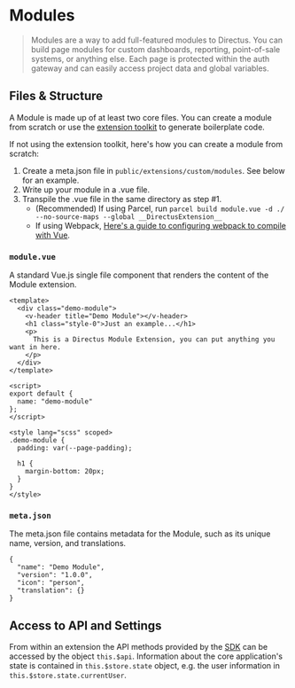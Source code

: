 # Modules

> Modules are a way to add full-featured modules to Directus. You can build page modules for custom dashboards, reporting, point-of-sale systems, or anything else. Each page is protected within the auth gateway and can easily access project data and global variables.

## Files & Structure

A Module is made up of at least two core files. You can create a module from scratch or use the [extension toolkit](https://github.com/directus/extension-toolkit) to generate boilerplate code.

If not using the extension toolkit, here's how you can create a module from scratch:
1. Create a meta.json file in `public/extensions/custom/modules`. See below for an example.
2. Write up your module in a .vue file.
3. Transpile the .vue file in the same directory as step #1.
   - (Recommended) If using Parcel, run `parcel build module.vue -d ./ --no-source-maps --global __DirectusExtension__`
   - If using Webpack, [Here's a guide to configuring webpack to compile with Vue](https://medium.com/js-dojo/how-to-configure-webpack-4-with-vuejs-a-complete-guide-209e943c4772).

### `module.vue`

A standard Vue.js single file component that renders the content of the Module extension.

```vue
<template>
  <div class="demo-module">
    <v-header title="Demo Module"></v-header>
    <h1 class="style-0">Just an example...</h1>
    <p>
      This is a Directus Module Extension, you can put anything you want in here.
    </p>
  </div>
</template>

<script>
export default {
  name: "demo-module"
};
</script>

<style lang="scss" scoped>
.demo-module {
  padding: var(--page-padding);

  h1 {
    margin-bottom: 20px;
  }
}
</style>
```

### `meta.json`

The meta.json file contains metadata for the Module, such as its unique name, version, and translations.

```vue
{
  "name": "Demo Module",
  "version": "1.0.0",
  "icon": "person",
  "translation": {}
}
```

## Access to API and Settings

From within an extension the API methods provided by the [SDK](../sdk/js.html) can be accessed by the object `this.$api`. Information about the core application's state is contained in `this.$store.state` object, e.g. the user information in `this.$store.state.currentUser`.
